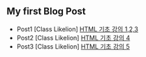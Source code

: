 
## My first Blog Post 
* Post1
[Class Likelion]
[HTML 기초 강의 1,2,3](https://github.com/hmm6235/hmm6235.github.io/blob/master/first.md)
* Post2
[Class Likelion]
[HTML 기초 강의 4](https://github.com/hmm6235/hmm6235.github.io/blob/master/Chapter4_Linktag.md)
* Post3
[Class Likelion]
[HTML 기초 강의 5](https://github.com/hmm6235/hmm6235.github.io/blob/master/Chapter5_multimedia%20tag.md)
